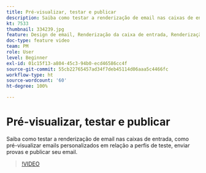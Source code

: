 ```yaml
---
title: Pré-visualizar, testar e publicar
description: Saiba como testar a renderização de email nas caixas de entrada, como pré-visualizar emails personalizados em relação a perfis de teste, enviar provas e publicar seu email.
kt: 7533
thumbnail: 334239.jpg
feature: Design de email, Renderização da caixa de entrada, Renderização de email
doc-type: feature video
team: PM
role: User
level: Beginner
exl-id: 01c15f13-a804-45c3-94b0-ecd46586cc4f
source-git-commit: 55cb22765457ad34f7deb45114d06aaa5c4466fc
workflow-type: ht
source-wordcount: '60'
ht-degree: 100%

---
```


# Pré-visualizar, testar e publicar

Saiba como testar a renderização de email nas caixas de entrada, como pré-visualizar emails personalizados em relação a perfis de teste, enviar provas e publicar seu email.

>[!VIDEO](https://video.tv.adobe.com/v/334239?quality=12)
